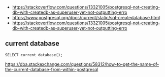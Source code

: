 - https://stackoverflow.com/questions/13321005/postgresql-not-creating-db-with-createdb-as-superuser-yet-not-outputting-erro
- https://www.postgresql.org/docs/current/static/sql-createdatabase.html
- https://stackoverflow.com/questions/13321005/postgresql-not-creating-db-with-createdb-as-superuser-yet-not-outputting-erro

## current database

`SELECT current_database();`

https://dba.stackexchange.com/questions/58312/how-to-get-the-name-of-the-current-database-from-within-postgresql